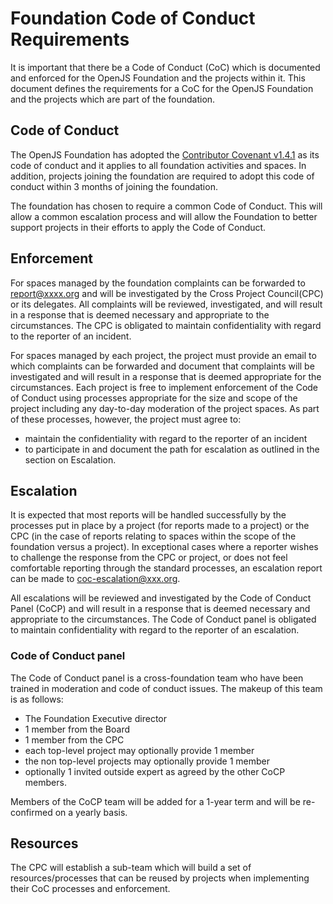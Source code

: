 # Foundation Code of Conduct Requirements

It is important that there be a Code of Conduct (CoC) which
is documented and enforced for the OpenJS Foundation and the
projects within it. This document defines the requirements
for a CoC for the OpenJS Foundation and the projects which are part
of the foundation.


## Code of Conduct

The OpenJS Foundation has adopted the
[Contributor Covenant v1.4.1](https://www.contributor-covenant.org/version/1/4/code-of-conduct.md)
as its code of conduct and it applies to all foundation activities and spaces. In
addition, projects joining the foundation are required to adopt this code of conduct
within 3 months of joining the foundation.

The foundation has chosen to require a common Code of Conduct. This will allow a common
escalation process and will allow the Foundation to better support projects in their efforts to apply
the Code of Conduct.

## Enforcement

For spaces managed by the foundation complaints can be forwarded to report@xxxx.org and will
be investigated by the Cross Project Council(CPC) or its delegates. All complaints will be reviewed, 
investigated, and will result in a response that is deemed necessary and appropriate
to the circumstances. The CPC is obligated to maintain confidentiality with regard
to the reporter of an incident.

For spaces managed by each project, the project must provide an email to which complaints 
can be forwarded and document that complaints will be investigated and will result in a
response that is deemed appropriate for the circumstances. Each project is free to
implement enforcement of the Code of Conduct using processes appropriate for the size
and scope of the project including any day-to-day moderation of the project spaces. As part
of these processes, however, the project must agree to:
  * maintain the confidentiality with regard to the reporter of an incident
  * to participate in and document the path for escalation as outlined in the section on Escalation.

## Escalation

It is expected that most reports will be handled successfully by the processes put
in place by a project (for reports made to a project) or the CPC (in the
case of reports relating to spaces within the scope of the foundation versus a project).
In exceptional cases where a reporter wishes to challenge the response from the CPC or
project, or does not feel comfortable reporting through the standard processes, an escalation
report can be made to coc-escalation@xxx.org.

All escalations will be reviewed and investigated by the Code of Conduct Panel (CoCP)
and will result in a response that is deemed necessary and appropriate to the circumstances.
The Code of Conduct panel is obligated to maintain confidentiality with regard
to the reporter of an escalation. 

### Code of Conduct panel

The Code of Conduct panel is a cross-foundation team who have been trained in moderation
and code of conduct issues. The makeup of this team is as follows:

* The Foundation Executive director
* 1 member from the Board
* 1 member from the CPC
* each top-level project may optionally provide 1 member
* the non top-level projects may optionally provide 1 member
* optionally 1 invited outside expert as agreed by the other CoCP members.

Members of the CoCP team will be added for a 1-year term and will be re-confirmed on
a yearly basis.

## Resources

The CPC will establish a sub-team which will build a set of resources/processes that
can be reused by projects when implementing their CoC processes and enforcement.
